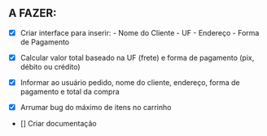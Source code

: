 ## A FAZER:

 - [X] Criar interface para inserir:
       - Nome do Cliente
       - UF
       - Endereço
       - Forma de Pagamento

 - [x] Calcular valor total baseado na UF (frete) e forma de pagamento (pix, débito ou crédito)
 - [x] Informar ao usuário pedido, nome do cliente, endereço, forma de pagamento e total da compra
 - [x] Arrumar bug do máximo de itens no carrinho
 - [] Criar documentação
